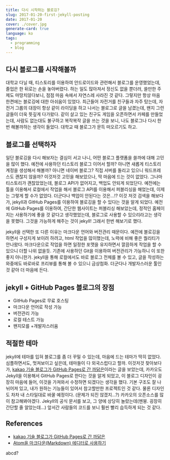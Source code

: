 ```yaml
---
title: 다시 시작하는 블로깅?
slug: 2017-01-20-first-jekyll-posting
date: 2017-01-20
cover: ./cover.jpg
generate-card: true
language: ko
tags:
  - programming
  - blog
---
```


## 다시 블로그를 시작해볼까

대학교 다닐 때, 티스토리를 이용하여 안드로이드와 관련해서 블로그를 운영했었는데, 졸업은 한 뒤로는 손을 놓아버렸다. 하는 일도 많아져서 정신도 없을 뿐더러, 쓸만한 주제도 마땅치않다보니, 점점 마음 속에서 자연스레 사라진 것 같다. 그렇지만 항상 마음 한켠에는 블로깅에 대한 아쉬움이 있었다. 최근들어 자전거를 친구들과 자주 탔는데, 자전거 그룹의 대장이 항상 같이 라이딩을 하고 나서는 블로그로 글을 남겼는데, 왠지 그런 글들이 더욱 뜻깊게 다가왔다. 같이 살고 있는 친구도 게임을 오픈하면서 카페를 만들었는데, 사람도 없는대도 불구하고 복작복작 글을 쓰는 것을 보니, 나도 블로그나 다시 한번 해볼까하는 생각이 들었다. 대학교 때 블로그가 문득 떠오르기도 하고.

## 블로그를 선택하자

일단 블로깅을 다시 해보자는 결심이 서고 나니, 어떤 블로그 플랫폼을 쓸까에 대해 고민을 많이 했다. 예전에 사용하던 티스토리 블로그 이어서 할까? 아니면 새롭게 티스토리 계정을 생성해서 해볼까? 아니면 네이버 블로그? 직접 서버를 돌리고 있으니 워드프레스도 괜찮지 않을까? 이것저것 고민을 해보았으나, 딱 마음에 드는 것이 없었다. 그나마 티스토리가 괜찮았었는데, 블로그 API가 없어지고, 백업도 안되게 되었단다. 예전에는 툴을 이용해서 로컬에서 작업을 해서 블로그 API를 이용해서 퍼블리싱을 해었는데, 이제는 그렇게 할 수가 없었다. 더군다나 백업이 안된다는 것은...!? 이것 저것 검색을 해보다가, jekyll과 GitHub Pages를 이용하여 블로깅을 할 수 있다는 것을 알게 되었다. 예전에 GitHub Pages를 이용하여, 간단한 웹사이트는 퍼블리싱 해보았는데, 정적인 홈페이지는 사용하기에 좋을 것 같다고 생각했었는데, 블로그로 사용할 수 있으리라고는 생각을 못했다. 그것을 가능하게 해주는 것이 jekyll! 그래서 한번 해보기로 했다.

jekyll을 선택한 또 다른 이유는 마크다운 언어와 버전관리 때문이다. 예전에 블로깅을 하면서 구성지게 보이려 하려고, html 작업을 많이했는데, 노력에 비해 좋은 퀄리티가 안나왔다. 마크다운으로 작업을 하면 일정한 포맷을 유지하면서 깔끔하게 작업을 할 수 있으니 더할 나위 없을듯. 기존에 사용하던 Git을 이용하여 버전관리가 가능하니 이 또한 좋지 아니한가. jekyll을 통해 로컬에서도 바로 블로그 전체를 볼 수 있고, 글을 작성하는 와중에도 바로바로 프리뷰를 통해 볼 수 있으니 금상첨화. 더군다나 개발자스러운 툴인 것 같아 더 마음에 든다.

## jekyll + GitHub Pages 블로그의 장점

- GitHub Pages로 무료 호스팅
- 마크다운 언어로 작성 가능
- 버전관리 가능
- 로컬 테스트 가능
- 왠지모를 +개발자스러움

## 적절한 테마

jekyll에 테마를 입혀 블로그를 좀 더 꾸밀 수 있는데, 마음에 드는 테마가 딱히 없었다. 심플하면서도, 멋져보이고 싶은데, 테마들이 다 외국스럽다고 할까. 이것저것 찾아보다가, [kakao 기술 블로그가 GitHub Pages로 간 까닭은](http://tech.kakao.com/2016/07/07/tech-blog-story/)이라는 글을 보았는데, 카카오도 Jekyll을 이용해서 GitHub Pages로 한다는 것을 알게 되었고, 이 블로그 디자인이 굉장히 마음에 들어, 이것을 가져와서 수정하면 되겠다는 생각을 했다. 기본 구조도 잘 나뉘어져 있고, 내가 원하는 기능들이 있어서 참고할만한 프로젝트인 것 같다. 물론 디자인도 차차 내 스타일대로 바꿀 예정이다. (문제가 되진 않겠지...?) 카카오의 오픈소스를 많이 참고해봐야겠다. Jekyll의 공식 문서를 보고, 그 양에 상당히 놀랐는데(멘붕. 굉장히 간단할 줄 알았는데...) 앞서간 사람들의 코드를 보니 훨씬 빨리 습득하게 되는 것 같다.

## References

- [kakao 기술 블로그가 GitHub Pages로 간 까닭은](http://tech.kakao.com/2016/07/07/tech-blog-story/)
- [Atom을 마크다운(Markdown) 에디터로 사용하기](http://futurecreator.github.io/2016/06/14/atom-as-markdown-editor/)

abcd?
